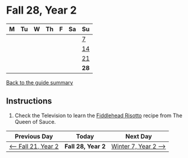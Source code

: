 # Fall 28, Year 2

| M                          | Tu                        | W                         | Th                        | F                         | Sa                        | Su                        |
| -------------------------- | ------------------------- | ------------------------- | ------------------------- |-------------------------- | ------------------------- | ------------------------- |
|                            |                           |                           |                           |                           |                           | [7](year-2-fall-7.md)     |
|                            |                           |                           |                           |                           |                           | [14](year-2-fall-14.md)   |
|                            |                           |                           |                           |                           |                           | [21](year-2-fall-21.md)   |
|                            |                           |                           |                           |                           |                           | **28**                    |

[Back to the guide summary](readme.md)

## Instructions

1. Check the Television to learn the [Fiddlehead Risotto](https://stardewvalleywiki.com/Fiddlehead_Risotto) recipe from The Queen of Sauce.

| Previous Day                                | Today                 | Next Day                                    |
| ------------------------------------------- | --------------------- | ------------------------------------------- |
| [⟵ Fall 21, Year 2](year-2-fall-21.md)     | **Fall 28, Year 2**   | [Winter 7, Year 2 ⟶](year-2-winter-7.md)   |
